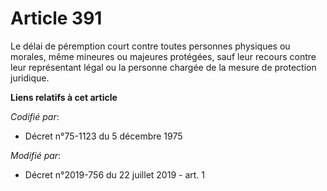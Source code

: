 # Article 391

Le délai de péremption court contre toutes personnes physiques ou morales, même mineures ou majeures protégées, sauf leur
recours contre leur représentant légal ou la personne chargée de la mesure de protection juridique.

**Liens relatifs à cet article**

_Codifié par_:

  - Décret n°75-1123 du 5 décembre 1975

_Modifié par_:

  - Décret n°2019-756 du 22 juillet 2019 - art. 1

